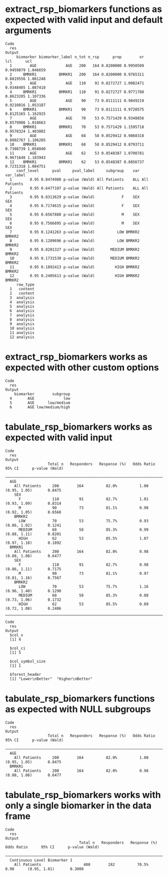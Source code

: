 # extract_rsp_biomarkers functions as expected with valid input and default arguments

    Code
      res
    Output
         biomarker biomarker_label n_tot n_rsp      prop        or       lcl      ucl
      1        AGE             AGE   200   164 0.8200000 0.9950509 0.9459879 1.046659
      2     BMRKR1          BMRKR1   200   164 0.8200000 0.9765311 0.8819556 1.081248
      3        AGE             AGE   110    91 0.8272727 1.0082471 0.9348405 1.087418
      4     BMRKR1          BMRKR1   110    91 0.8272727 0.9771788 0.8623205 1.107336
      5        AGE             AGE    90    73 0.8111111 0.9849219 0.9210816 1.053187
      6     BMRKR1          BMRKR1    90    73 0.8111111 0.9720575 0.8125165 1.162925
      7        AGE             AGE    70    53 0.7571429 0.9348856 0.8579986 1.018663
      8     BMRKR1          BMRKR1    70    53 0.7571429 1.1595718 0.9578324 1.403802
      9        AGE             AGE    68    58 0.8529412 0.9868318 0.8802767 1.106285
      10    BMRKR1          BMRKR1    68    58 0.8529412 0.8793711 0.7308739 1.058040
      11       AGE             AGE    62    53 0.8548387 1.0700781 0.9671640 1.183943
      12    BMRKR1          BMRKR1    62    53 0.8548387 0.8856737 0.7231318 1.084751
         conf_level      pval     pval_label     subgroup    var    var_label
      1        0.95 0.8474980 p-value (Wald) All Patients    ALL All Patients
      2        0.95 0.6477107 p-value (Wald) All Patients    ALL All Patients
      3        0.95 0.8313629 p-value (Wald)            F    SEX          SEX
      4        0.95 0.7174615 p-value (Wald)            F    SEX          SEX
      5        0.95 0.6567888 p-value (Wald)            M    SEX          SEX
      6        0.95 0.7566895 p-value (Wald)            M    SEX          SEX
      7        0.95 0.1241263 p-value (Wald)          LOW BMRKR2       BMRKR2
      8        0.95 0.1289696 p-value (Wald)          LOW BMRKR2       BMRKR2
      9        0.95 0.8201327 p-value (Wald)       MEDIUM BMRKR2       BMRKR2
      10       0.95 0.1731530 p-value (Wald)       MEDIUM BMRKR2       BMRKR2
      11       0.95 0.1892413 p-value (Wald)         HIGH BMRKR2       BMRKR2
      12       0.95 0.2405613 p-value (Wald)         HIGH BMRKR2       BMRKR2
         row_type
      1   content
      2   content
      3  analysis
      4  analysis
      5  analysis
      6  analysis
      7  analysis
      8  analysis
      9  analysis
      10 analysis
      11 analysis
      12 analysis

# extract_rsp_biomarkers works as expected with other custom options

    Code
      res
    Output
        biomarker        subgroup
      4       AGE             low
      5       AGE      low/medium
      6       AGE low/medium/high

# tabulate_rsp_biomarkers works as expected with valid input

    Code
      res
    Output
                       Total n   Responders   Response (%)   Odds Ratio      95% CI      p-value (Wald)
      —————————————————————————————————————————————————————————————————————————————————————————————————
      AGE                                                                                              
        All Patients     200        164          82.0%          1.00      (0.95, 1.05)       0.8475    
        SEX                                                                                            
          F              110         91          82.7%          1.01      (0.93, 1.09)       0.8314    
          M              90          73          81.1%          0.98      (0.92, 1.05)       0.6568    
        BMRKR2                                                                                         
          LOW            70          53          75.7%          0.93      (0.86, 1.02)       0.1241    
          MEDIUM         68          58          85.3%          0.99      (0.88, 1.11)       0.8201    
          HIGH           62          53          85.5%          1.07      (0.97, 1.18)       0.1892    
      BMRKR1                                                                                           
        All Patients     200        164          82.0%          0.98      (0.88, 1.08)       0.6477    
        SEX                                                                                            
          F              110         91          82.7%          0.98      (0.86, 1.11)       0.7175    
          M              90          73          81.1%          0.97      (0.81, 1.16)       0.7567    
        BMRKR2                                                                                         
          LOW            70          53          75.7%          1.16      (0.96, 1.40)       0.1290    
          MEDIUM         68          58          85.3%          0.88      (0.73, 1.06)       0.1732    
          HIGH           62          53          85.5%          0.89      (0.72, 1.08)       0.2406    

---

    Code
      res
    Output
      $col_x
      [1] 4
      
      $col_ci
      [1] 5
      
      $col_symbol_size
      [1] 1
      
      $forest_header
      [1] "Lower\nBetter"  "Higher\nBetter"
      

# tabulate_rsp_biomarkers functions as expected with NULL subgroups

    Code
      res
    Output
                       Total n   Responders   Response (%)   Odds Ratio      95% CI      p-value (Wald)
      —————————————————————————————————————————————————————————————————————————————————————————————————
      AGE                                                                                              
        All Patients     200        164          82.0%          1.00      (0.95, 1.05)       0.8475    
      BMRKR1                                                                                           
        All Patients     200        164          82.0%          0.98      (0.88, 1.08)       0.6477    

# tabulate_rsp_biomarkers works with only a single biomarker in the data frame

    Code
      res
    Output
                                     Total n   Responders   Response (%)   Odds Ratio      95% CI      p-value (Wald)
      ———————————————————————————————————————————————————————————————————————————————————————————————————————————————
      Continuous Level Biomarker 1                                                                                   
        All Patients                   400        282          70.5%          0.98      (0.95, 1.01)       0.3000    

